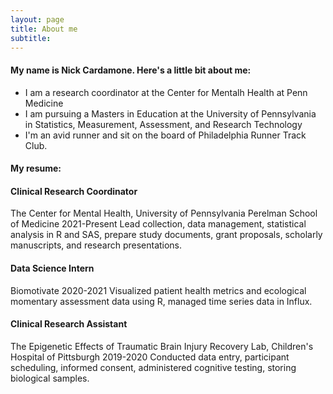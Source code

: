 ```yaml
---
layout: page
title: About me
subtitle: 
---
```


#### My name is Nick Cardamone. Here's a little bit about me:

- I am a research coordinator at the Center for Mentalh Health at Penn Medicine
- I am pursuing a Masters in Education at the University of Pennsylvania in Statistics, Measurement, Assessment, and Research Technology
- I'm an avid runner and sit on the board of Philadelphia Runner Track Club.

#### My resume:

#### Clinical Research Coordinator
The Center for Mental Health, University of Pennsylvania Perelman School of Medicine 
2021-Present 
Lead collection, data management, statistical analysis in R and SAS, prepare study documents, grant proposals, scholarly manuscripts, and research presentations.
#### Data Science Intern
Biomotivate 
2020-2021 
Visualized patient health metrics and ecological momentary assessment data using R, managed time series data in Influx.
#### Clinical Research Assistant
The Epigenetic Effects of Traumatic Brain Injury Recovery Lab, Children's Hospital of Pittsburgh 
2019-2020 
Conducted data entry, participant scheduling, informed consent, administered cognitive testing, storing biological samples.
